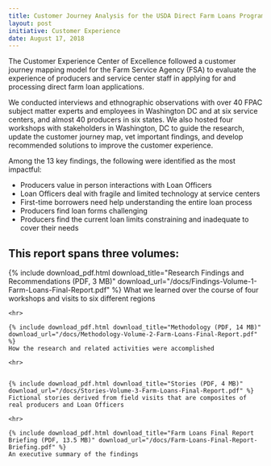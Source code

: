 ```yaml
---
title: Customer Journey Analysis for the USDA Direct Farm Loans Program
layout: post
initiative: Customer Experience
date: August 17, 2018
---
```


The Customer Experience Center of Excellence followed a customer journey mapping model for the Farm Service Agency (FSA) to evaluate the experience of producers and service center staff in applying for and processing direct farm loan applications.

We conducted interviews and ethnographic observations with over 40 FPAC subject matter experts and employees in Washington DC and at six service centers, and almost 40 producers in six states. We also hosted four workshops with stakeholders in Washington, DC to guide the research, update the customer journey map, vet important findings, and develop recommended solutions to improve the customer experience.

Among the 13 key findings, the following were identified as the most impactful:

- Producers value in person interactions with Loan Officers
- Loan Officers deal with fragile and limited technology at service centers
- First-time borrowers need help understanding the entire loan process
- Producers find loan forms challenging
- Producers find the current loan limits constraining and inadequate to cover their needs

<div class="box">
    <h2 class="first"> This report spans three volumes:</h2>
    {% include download_pdf.html download_title="Research Findings and Recommendations (PDF, 3 MB)" download_url="/docs/Findings-Volume-1-Farm-Loans-Final-Report.pdf" %}
    What we learned over the course of four workshops and visits to six different regions

    <hr>

    {% include download_pdf.html download_title="Methodology (PDF, 14 MB)" 
    download_url="/docs/Methodology-Volume-2-Farm-Loans-Final-Report.pdf" %}
    How the research and related activities were accomplished

    <hr>


    {% include download_pdf.html download_title="Stories (PDF, 4 MB)" download_url="/docs/Stories-Volume-3-Farm-Loans-Final-Report.pdf" %}
    Fictional stories derived from field visits that are composites of real producers and Loan Officers

    <hr>

    {% include download_pdf.html download_title="Farm Loans Final Report Briefing (PDF, 13.5 MB)" download_url="/docs/Farm-Loans-Final-Report-Briefing.pdf" %}
    An executive summary of the findings
</div>
